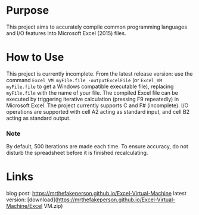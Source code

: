 # Purpose

This project aims to accurately compile common programming languages and I/O features into Microsoft Excel (2015) files.

# How to Use

This project is currently incomplete.
From the latest release version: use the command `Excel_VM myFile.file -outputExcelFile` (or `Excel_VM myFile.file` to get a Windows compatible executable file), replacing `myFile.file` with the name of your file.
The compiled Excel file can be executed by triggering iterative calculation (pressing F9 repeatedly) in Microsoft Excel. The project currently supports C and F# (incomplete). I/O operations are supported with cell A2 acting as standard input, and cell B2 acting as standard output.

### Note

By default, 500 iterations are made each time. To ensure accuracy, do not disturb the spreadsheet before it is finished recalculating.

# Links

blog post: https://mrthefakeperson.github.io/Excel-Virtual-Machine
latest version: [download](https://mrthefakeperson.github.io/Excel-Virtual-Machine/Excel VM.zip)